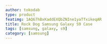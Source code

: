 ```yaml
---
author: tokodab
type: product
featimg: 1AQ67hBxKaddEXQbZNIne1yaTfxikeqAR
title: Rock Dog Samsung Galaxy S9 Case
tags: [samsung, galaxy, s9]
category: [samsung]
---
```

